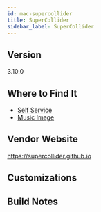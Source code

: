 ```yaml
---
id: mac-supercollider
title: SuperCollider
sidebar_label: SuperCollider
---
```


## Version
3.10.0

## Where to Find It
* [Self Service](software-mac-selfservice.md)
* [Music Image](image-mac-music.md)

## Vendor Website
https://supercollider.github.io

## Customizations

## Build Notes
